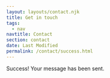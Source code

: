 ```yaml
---
layout: layouts/contact.njk
title: Get in touch
tags:
  - nav
navtitle: Contact
section: contact
date: Last Modified
permalink: /contact/success.html
---
```


Success! Your message has been sent.
